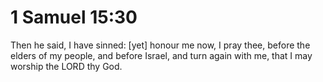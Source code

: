 # 1 Samuel 15:30

Then he said, I have sinned: [yet] honour me now, I pray thee, before the elders of my people, and before Israel, and turn again with me, that I may worship the LORD thy God.